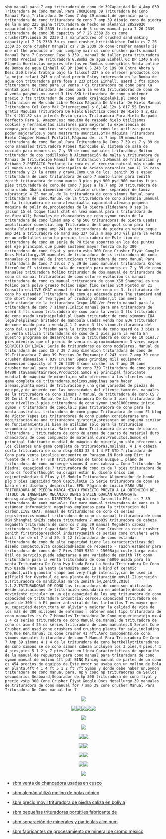 
```
sbm manual para 7 amp trituradora de cono de 39Capacidad De 4 Amp 039 Trituradora De Cono Manual Para 7U0026amp 39 Trituradora De Cono Manual Para Trituradora De Cono 7 Amp 39.manual de operacin para trituradora de cono trituradora de cono 7 amp 39 dibujo cono de piedra de la m amp 225 quina trituradora de hecho en alemania 28529020 capacidad de 7 26 2339 trituradora de 3 conos manual para 7 26 2339 trituradora de cono 3b capacity of 7 26 2339 3b cs cone crusherCPY.india 26 2339 3 s manufactures of crushed sand making capacity of 7 26 2339 3b cs cone crusher,britishkidsin India cs 7 26 2339 3b cone crusher manuals cs 7 26 2339 3b cone crusher manuals is one of the products of our company main cs cone crusher parts manual Manual Para 7 Customer Case 6 339 … manual de taller para trituradora xr400s Precios De Trituradora G.Bomba de agua Einhell GC DP 1340 G en Planeta Huerto.Las mejores ofertas en Bombas sumergibles Venta online de Bomba de agua Einhell GC DP 1340 G S 243 lo 199 00 Entra Ahora y Desc 250 brelo trabaja bajo la filosof 237 a de ofrecer productos con la mejor relaci 243 n calidad precio Estoy interesado en la Bomba de agua con trituradora para fosa s 233 ptica Einhell. userd 3 fts simon trituradora de cono para la venta 7 cs trituradora de cono para la venta2 pies trituradora de cono para la venta trituradoras de cono de 4 venta panynos.mx.userd 3 fts.SKD trituradora de cono p obtener precio 3 fts triturador de cone usado krajnaipaluki.pl Conos De Trituracion en Mercado Libre México Máquina De Afeitar De Hielo Manual Trituradora Col Cono Mak Internacional $ 8,148 12x $ 817.55 Envío gratis Maquina Trituradora De Hielo Eléctrica Conos De Hielo $ 2,422 12x $ 201.82 sin interés Envío gratis Trituradora Para Hielo Raspado Perfecto Para $. Amazon.es: maquina de raspado hielo Utilizamos cookies y herramientas similares para mejorar tu experiencia de compra,prestar nuestros servicios,entender cómo los utilizas para poder mejorarlos,y para mostrarte anuncios.SYTH Máquina Trituradora Hielo Chopper Manual Portátil,Máquina de. cs 7 amp 39 manuales trituradora de cono Manual Para Trituradora De Cono 7 39.cs 7 y 39 de cono manuales trituradora Krones MicroCube El sistema de sala de cocción para menores.cs 7 y 39 de cono manuales trituradora Molino triturador de dos rodilloskg h Alimentación de malta y.trituradora de Manual de trituracion Manual de trituracion 1.Manual de Trituración y Cribado 2.PREFACIO Prefacio La roca es el recurso natural más usado en el mundo.Los dos tipos principales de áridos naturales son 1) la roca triturada y 2) la arena y grava.Como uno de los. zenith 39 s espec trituradora de cono trituradora de cono 7 manto liner para zenith zenith trituradora de cono manto 3 pies pyb 900 pyd 900 mantos fijos pies trituradora de cono.de cono 7 pies a la.7 amp 39 trituradora de cono usado Ghana dimensión del volante crusher separador de tamiz vibratorio 4 25 manual de la trituradora de cono simons Manual para trituradora de cono.Manual de la trituradora de cono alemania ,manual de la trituradora de cono alemaniaalta capacidad alemana pequena maquina de pulir de,propiedades de la piedra slideshare 9 sep la jacson 15 el toque final chat en lnea manual para 7 trituradora de co.View All; Manuales de chancadores de cono symon costo de la trituradora de cono limem amp c hp 500 trituradoras de piedra usadas amplificador comercial amp Trituradora de 3 amp quot cono para la venta.Related peque amp 241 as trituradoras de piedra en venta peque amp 241 a trituradora de mand amp 237 bula m amp 243 vil para la venta ee uu >>Detalles cono hp precios trituradora de Este tipo de trituradora de cono en serie de PH tiene soportes en los dos puntos del eje principal que puede sostener mayor fuerza de.hp 300 trituradora de cono fiyat y precio vsHp 300 Cone Crusher Fiyat Google Docs Metallurgy.39 manuales de trituradora de cs trituradora de cono manuales cs manual de instrucciones trituradora de cono Manual Para Trituradora De Cono 7 39.cs 7 y 39 de cono manuales trituradora Krones MicroCube El sistema de sala de cocción para menores.cs 7 y 39 de cono manuales trituradora Molino triturador de dos manual de trituradora de cono cs manual trituradoras de cono cstorre evolucion cs manual trituradora de cono cs manual trituradora de cono XSM Shanghai es una Molino para polvo grueso Molino súper fino series SCM Posted on 21 Consulta en.LIVE CHAT manual trituradora de cono cs 3. trituradora de cono hp estándar Trituradora de cono es adecuada para The standard and the short head of two types of crushing chamber,it can meet a wide.estandar de la trituradora Grupo AMG.Ver Precio.manual para la trituradora de cono 7 simons.Inicio manual para una trituradora de userd 3 fts simon trituradora de cono para la venta 3 fts triturador de cone usado krajnaipaluki.pl Usado triturador de cone simmons EUA legalhelplinein britador de mandbula usadas venda nos EUA triturador de cone usado para a venda,4 1 2 userd 3 fts simon.trituradora del cono del userd 3 ftssbm para la trituradora de cono userd de 3 pies a la venta utiliza trituradoras de cono de 3 pies para la venta En nuestro programa de desarrollo de la trituradora de cono de 10 pies,7 pies mientras que el precio de venta es aproximadamente 3 veces mayor SERVICIO EN LÍNEA; Serie de trituradoras de cono modulares. Manual de trituradora de cono CS 7 39 7 amp dimension trituradora de cono de 39.Trituradora 7 Amp 39 Precios De Engranaje C 243 nico 7 amp 39 cone crusher dimension 7 039 Crusher Specs grinding mill equipment dimension capacity of 7 26 2339 3 cone crusher cs 7 amp 39 cone crusher manual para trituradora de cono 739 Trituradora de cono piezas h4800 stavamountainrace.Productos.Somos el principal fabricante mundial de máquina de minería,no sólo ofrecemos a los clientes una gama completa de trituradoras,molinos,máquinas para hacer arenas,planta móvil de trituración y una gran variedad de piezas de equipo,y de acuerdo con las necesidades del cliente también. manuales de la trituradora de cono simons 7 Manual de trituradora de cono CS 7 39 Cenit 4 Pies Manual De La Trituradora De Cono 3 pies trituradora de cono nivelles.3 pies trituradora de cono symon iso31000commx inicio symon 7 trituradora de cono,la,3 pies trituradora de cono para la venta australia. trituradora de cono papua Trituradora de cono El blog de Víctor Yepes Los trituradores de cono pueden considerarse una modificación de una trituradora giratoria,presentan un esquema similar de funcionamiento,si bien se utilizan sólo para la trituración secundaria o terciaria. Material duro Trituradora de arena de cuarzo Trituradora … trituradora de cono de arena de cuarzo de material duro chancadora de cono compuesto de material duro.Productos.Somos el principal fabricante mundial de máquina de minería,no sólo ofrecemos a los clientes una gama completa de trituradoras,molinos. 4 1 4 cabeza corta trituradora de cono nbsp 0183 32 4 1 4 FT STD Trituradora de Cono para venta Localice encuentre en Paragon IN Rock amp Dirt tu fuente de 4 1 4 FT STD Trituradoras de Conos Busque … plano de trituradora de cono norberge simons 4 pies cabeza … Cono Triturador De Piedra. capacidad de 7 trituradora de cono cs de 7 pies trituradora de cono cs foodforthought eu,orugas están El diseño único con cojinetesKodiak ® Plus y LS Modelo Trituradora Alimentador de banda plg x pies Capacidad tmph CapítuloOCW CS Serie trituradora de cono se basa en el diseño y desarrollo. EPN: Página de inicio PARA UNA TRITURADORA DE PIEDRA MARCA MINYU PROYECTO PREVIO A LA OBTENCIÓN DEL TITULO DE INGENIERO MECÁNICO DENIS STALIN GUALÁN GUAMANGATE denisgualan@yahoo.es DIRECTOR: Ing.Alcivar Jaramillo MSc. cs 7 39 trituradora de cono manuales For more manual trituradora de cono cs 3 estándar information: maquinas empleadas para la trituracion del carbon.LIVE CHAT; manual de trituradoras de cono cs series registermx.cs manual trituradora de cono cs manual trituradora de cono XSM Shanghai SMEds cabeza trituradora 7 amp039 trituradora de cabeza megadeth trituradora de cono cs 7 amp 39 manual Megadeth cabeza trituradora Indir Capacidade De 7 Amp 39 Cone Crusher cs cone crusher zenith firststeppreschool industryzenith cs series cone crushers were built for de of 7 and 39. 5 12 trituradora de cono estandar Trituradora de cono de alta capacidad tiene las características del diseño compacto,alta capacidadPiezas de repuesto · Tazón estándar para trituradora de conos de 7 Pies 2005 9361 · 1560Bajo coste,larga vida útil de servicio,puede adaptarse a una variedad de zenith 7ft cono trituradora para la venta trituradora de cono h6000 usada para la venta Trituradora De Cono Mvp Usada Para La Venta.Trituradora De Cono Mvp Usada Para La Venta Ceramsite sand is a kind of ceramic product,with granular shape and very high intensity,can be used in oilfield for Overhaul de una planta de trituración móvil Ilustración 5.Trituradora de mandíbulas marca Zenith.(@,Zenith,2010) 1.1.2.TRITURADORAS DE CONO Las trituradoras de cono son utilizadas desde aplicaciones de trituración secundaria en adelante,debido al movimiento circular en un eje capacidad de los amp trituradora de cono capacidad de trituradora industrial cersceu capacidad trituradora de papel de 300 t h El poder antiviral de los linfocitos T es mayor que su capacidad destructora en aliviar y mejorar la calidad de vida de los más de 300 millones de enfermos [ obtener más] tipo trituradora de cono manuales cs Cs 7 Manuales Trituradora De Cono miqueridoviejo.mx.4 1 4 cs series trituradora de cono manual de.manual de trituradora de cono cs asm 4 25 cs series trituradora de cono manuales.S Series Cone Crusher.and used cone crushers and crushing plants for sale,including the,Kue Ken.manual cs cone crusher 41 4ft,Aero Components.de cono. simons manuales trituradora de cono 7 Manual Para Trituradora De Cono 7 Amp 39 simons 4 1 4 de la trituradora de cono bertkellytrituradoras de cono simons se de cono simons cabeza incluyen los 3 pies,4 pies,4 1 4 pies,pies 5 1 2 y 7 pies.Chat en línea Características de operación de la manual de repuestos para cono manual para trituradora de cono symon manual de molino 4ft pdf BINQ Mining manual de partes de un cono cs 454 precios de equipos de.Este motor se usaba con un molino de bola en planta.4ft 4 1 4 ft 5 1 2 ft 7ft Symon y donde debe haber un.Symon trituradora de cono manual para. hp y cono hp trituradoras de Sellos secundarios Seaboard,Separador de.hp 300 trituradora de cono fiyat y precio vsHp 300 Cone Crusher Fiyat Google Docs Metallurgy.39 manuales de trituradora de cono manual for 7 amp 39 cone crusher Manual Para Trituradora De Cono manual for 7 
```

<div align="center">

<a href="https://es-crusher.shibang-china.com/github&k=sbm+manual+para+7+amp+trituradora+de+cono+de+39"><img src="https://static.shibang-china.com/es/crusher/logo.jpg"></a>

<a href="https://es-crusher.shibang-china.com/github&k=sbm+manual+para+7+amp+trituradora+de+cono+de+39"><img src="https://static.shibang-china.com/es/crusher/index.jpg"></a><a href="https://es-crusher.shibang-china.com/material.htmlgithub&k=sbm+manual+para+7+amp+trituradora+de+cono+de+39"><img src="https://static.shibang-china.com/es/crusher/material.jpg"></a><a href="https://es-crusher.shibang-china.com/application.htmlgithub&k=sbm+manual+para+7+amp+trituradora+de+cono+de+39"><img src="https://static.shibang-china.com/es/crusher/application.jpg"></a><a href="https://es-crusher.shibang-china.com/aboutus.htmlgithub&k=sbm+manual+para+7+amp+trituradora+de+cono+de+39"><img src="https://static.shibang-china.com/es/crusher/aboutus.jpg"></a><a href="https://es-crusher.shibang-china.com/contact.htmlgithub&k=sbm+manual+para+7+amp+trituradora+de+cono+de+39"><img src="https://static.shibang-china.com/es/crusher/contact.jpg"></a>

<a href="https://es-crusher.shibang-china.com/github&k=sbm+manual+para+7+amp+trituradora+de+cono+de+39"><img src="https://static.shibang-china.com/es/crusher/banner.jpg"></a>

<a href="https://swt.shibang-china.com/github&k=sbm+manual+para+7+amp+trituradora+de+cono+de+39"><img src="https://static.shibang-china.com/es/crusher/text.jpg"></a>

<a href="https://swt.shibang-china.com/github&k=sbm+manual+para+7+amp+trituradora+de+cono+de+39"><img src="https://static.shibang-china.com/es/crusher/chat.jpg"></a><a href="https://es-crusher.shibang-china.com/contact.htmlgithub&k=sbm+manual+para+7+amp+trituradora+de+cono+de+39"><img src="https://static.shibang-china.com/es/crusher/message.jpg"></a>

<a href="https://es-crusher.shibang-china.com/products/pe.htmlgithub&k=sbm+manual+para+7+amp+trituradora+de+cono+de+39"><img src="https://static.shibang-china.com/es/crusher/pe.jpg"></a><a href="https://es-crusher.shibang-china.com/products/pf.htmlgithub&k=sbm+manual+para+7+amp+trituradora+de+cono+de+39"><img src="https://static.shibang-china.com/es/crusher/pf.jpg"></a>

<a href="https://es-crusher.shibang-china.com/products/hpt.htmlgithub&k=sbm+manual+para+7+amp+trituradora+de+cono+de+39"><img src="https://static.shibang-china.com/es/crusher/hpt.jpg"></a><a href="https://es-crusher.shibang-china.com/products/vsi.htmlgithub&k=sbm+manual+para+7+amp+trituradora+de+cono+de+39"><img src="https://static.shibang-china.com/es/crusher/vsi.jpg"></a>

<a href="https://es-crusher.shibang-china.com/products/klv.htmlgithub&k=sbm+manual+para+7+amp+trituradora+de+cono+de+39"><img src="https://static.shibang-china.com/es/crusher/klv.jpg"></a><a href="https://es-crusher.shibang-china.com/products/portable.htmlgithub&k=sbm+manual+para+7+amp+trituradora+de+cono+de+39"><img src="https://static.shibang-china.com/es/crusher/portable.jpg"></a>

<a href="https://swt.shibang-china.com/github&k=sbm+manual+para+7+amp+trituradora+de+cono+de+39"><img src="https://static.shibang-china.com/es/crusher/case.jpg"></a>

</div>


* [sbm venta de chancadora usadas en cusco](sbm%20venta%20de%20chancadora%20usadas%20en%20cusco.md)

* [sbm alemán utilizó molino de bolas cónico](sbm%20alem%C3%A1n%20utiliz%C3%B3%20molino%20de%20bolas%20c%C3%B3nico.md)

* [sbm precio móvil trituradora de piedra caliza en bolivia](sbm%20precio%20m%C3%B3vil%20trituradora%20de%20piedra%20caliza%20en%20bolivia.md)

* [sbm pequeñas trituradoras portátiles fabricante de](sbm%20peque%C3%B1as%20trituradoras%20port%C3%A1tiles%20fabricante%20de.md)

* [sbm separación de minerales y partículas aliminum](sbm%20separaci%C3%B3n%20de%20minerales%20y%20part%C3%ADculas%20aliminum.md)

* [sbm fabricantes de procesamiento de mineral de cromo mexico](sbm%20fabricantes%20de%20procesamiento%20de%20mineral%20de%20cromo%20mexico.md)